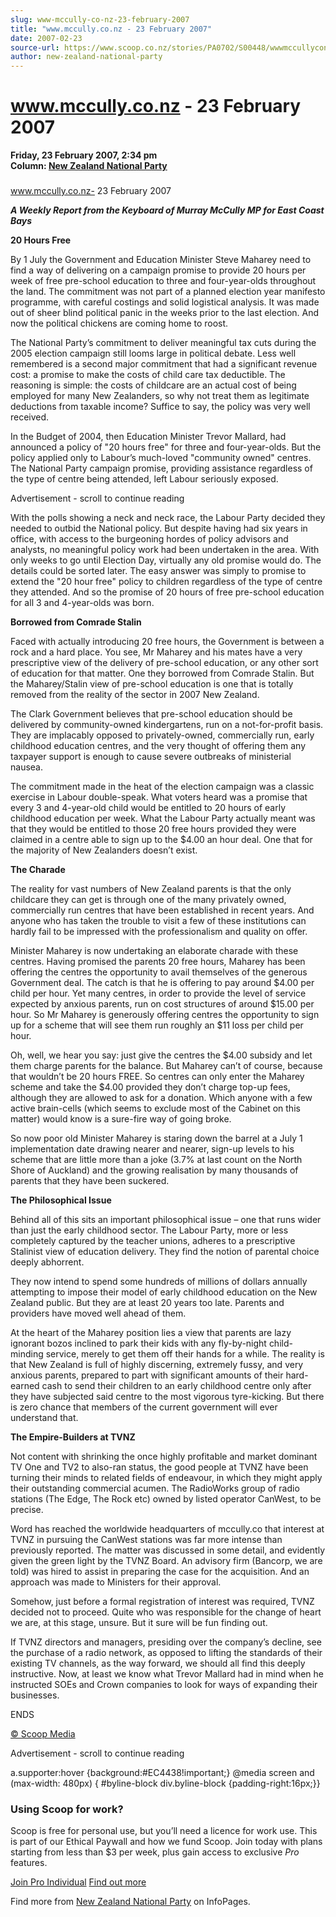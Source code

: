 ```yaml
---
slug: www-mccully-co-nz-23-february-2007
title: "www.mccully.co.nz - 23 February 2007"
date: 2007-02-23
source-url: https://www.scoop.co.nz/stories/PA0702/S00448/wwwmccullyconz-23-february-2007.htm
author: new-zealand-national-party
---
```

www.mccully.co.nz - 23 February 2007
====================================

**Friday, 23 February 2007, 2:34 pm**  
**Column: [New Zealand National Party](https://info.scoop.co.nz/New_Zealand_National_Party)**

  

### 

www.mccully.co.nz- 23 February 2007

_**A Weekly Report from the Keyboard of Murray McCully MP for East Coast Bays**_

**20 Hours Free**

By 1 July the Government and Education Minister Steve Maharey need to find a way of delivering on a campaign promise to provide 20 hours per week of free pre-school education to three and four-year-olds throughout the land. The commitment was not part of a planned election year manifesto programme, with careful costings and solid logistical analysis. It was made out of sheer blind political panic in the weeks prior to the last election. And now the political chickens are coming home to roost.

The National Party’s commitment to deliver meaningful tax cuts during the 2005 election campaign still looms large in political debate. Less well remembered is a second major commitment that had a significant revenue cost: a promise to make the costs of child care tax deductible. The reasoning is simple: the costs of childcare are an actual cost of being employed for many New Zealanders, so why not treat them as legitimate deductions from taxable income? Suffice to say, the policy was very well received.

In the Budget of 2004, then Education Minister Trevor Mallard, had announced a policy of "20 hours free" for three and four-year-olds. But the policy applied only to Labour’s much-loved "community owned" centres. The National Party campaign promise, providing assistance regardless of the type of centre being attended, left Labour seriously exposed.

Advertisement - scroll to continue reading





With the polls showing a neck and neck race, the Labour Party decided they needed to outbid the National policy. But despite having had six years in office, with access to the burgeoning hordes of policy advisors and analysts, no meaningful policy work had been undertaken in the area. With only weeks to go until Election Day, virtually any old promise would do. The details could be sorted later. The easy answer was simply to promise to extend the "20 hour free" policy to children regardless of the type of centre they attended. And so the promise of 20 hours of free pre-school education for all 3 and 4-year-olds was born.

**Borrowed from Comrade Stalin**

Faced with actually introducing 20 free hours, the Government is between a rock and a hard place. You see, Mr Maharey and his mates have a very prescriptive view of the delivery of pre-school education, or any other sort of education for that matter. One they borrowed from Comrade Stalin. But the Maharey/Stalin view of pre-school education is one that is totally removed from the reality of the sector in 2007 New Zealand.

The Clark Government believes that pre-school education should be delivered by community-owned kindergartens, run on a not-for-profit basis. They are implacably opposed to privately-owned, commercially run, early childhood education centres, and the very thought of offering them any taxpayer support is enough to cause severe outbreaks of ministerial nausea.

The commitment made in the heat of the election campaign was a classic exercise in Labour double-speak. What voters heard was a promise that every 3 and 4-year-old child would be entitled to 20 hours of early childhood education per week. What the Labour Party actually meant was that they would be entitled to those 20 free hours provided they were claimed in a centre able to sign up to the $4.00 an hour deal. One that for the majority of New Zealanders doesn’t exist.

**The Charade**

The reality for vast numbers of New Zealand parents is that the only childcare they can get is through one of the many privately owned, commercially run centres that have been established in recent years. And anyone who has taken the trouble to visit a few of these institutions can hardly fail to be impressed with the professionalism and quality on offer.

Minister Maharey is now undertaking an elaborate charade with these centres. Having promised the parents 20 free hours, Maharey has been offering the centres the opportunity to avail themselves of the generous Government deal. The catch is that he is offering to pay around $4.00 per child per hour. Yet many centres, in order to provide the level of service expected by anxious parents, run on cost structures of around $15.00 per hour. So Mr Maharey is generously offering centres the opportunity to sign up for a scheme that will see them run roughly an $11 loss per child per hour.

Oh, well, we hear you say: just give the centres the $4.00 subsidy and let them charge parents for the balance. But Maharey can’t of course, because that wouldn’t be 20 hours FREE. So centres can only enter the Maharey scheme and take the $4.00 provided they don’t charge top-up fees, although they are allowed to ask for a donation. Which anyone with a few active brain-cells (which seems to exclude most of the Cabinet on this matter) would know is a sure-fire way of going broke.

So now poor old Minister Maharey is staring down the barrel at a July 1 implementation date drawing nearer and nearer, sign-up levels to his scheme that are little more than a joke (3.7% at last count on the North Shore of Auckland) and the growing realisation by many thousands of parents that they have been suckered.

**The Philosophical Issue**

Behind all of this sits an important philosophical issue – one that runs wider than just the early childhood sector. The Labour Party, more or less completely captured by the teacher unions, adheres to a prescriptive Stalinist view of education delivery. They find the notion of parental choice deeply abhorrent.

They now intend to spend some hundreds of millions of dollars annually attempting to impose their model of early childhood education on the New Zealand public. But they are at least 20 years too late. Parents and providers have moved well ahead of them.

At the heart of the Maharey position lies a view that parents are lazy ignorant bozos inclined to park their kids with any fly-by-night child-minding service, merely to get them off their hands for a while. The reality is that New Zealand is full of highly discerning, extremely fussy, and very anxious parents, prepared to part with significant amounts of their hard-earned cash to send their children to an early childhood centre only after they have subjected said centre to the most vigorous tyre-kicking. But there is zero chance that members of the current government will ever understand that.

**The Empire-Builders at TVNZ**

Not content with shrinking the once highly profitable and market dominant TV One and TV2 to also-ran status, the good people at TVNZ have been turning their minds to related fields of endeavour, in which they might apply their outstanding commercial acumen. The RadioWorks group of radio stations (The Edge, The Rock etc) owned by listed operator CanWest, to be precise.

Word has reached the worldwide headquarters of mccully.co that interest at TVNZ in pursuing the CanWest stations was far more intense than previously reported. The matter was discussed in some detail, and evidently given the green light by the TVNZ Board. An advisory firm (Bancorp, we are told) was hired to assist in preparing the case for the acquisition. And an approach was made to Ministers for their approval.

Somehow, just before a formal registration of interest was required, TVNZ decided not to proceed. Quite who was responsible for the change of heart we are, at this stage, unsure. But it sure will be fun finding out.

If TVNZ directors and managers, presiding over the company’s decline, see the purchase of a radio network, as opposed to lifting the standards of their existing TV channels, as the way forward, we should all find this deeply instructive. Now, at least we know what Trevor Mallard had in mind when he instructed SOEs and Crown companies to look for ways of expanding their businesses.

ENDS

[© Scoop Media](http://www.scoop.co.nz/about/terms.html)  

Advertisement - scroll to continue reading



a.supporter:hover {background:#EC4438!important;} @media screen and (max-width: 480px) { #byline-block div.byline-block {padding-right:16px;}}

### Using Scoop for work?

Scoop is free for personal use, but you’ll need a licence for work use. This is part of our Ethical Paywall and how we fund Scoop. Join today with plans starting from less than $3 per week, plus gain access to exclusive _Pro_ features.  
  
[Join Pro Individual](https://pro.scoop.co.nz/Individual/?from=ProIn24) [Find out more](https://pro.scoop.co.nz/using-scoop-for-work/?from=ProIn24)

Find more from [New Zealand National Party](https://info.scoop.co.nz/New_Zealand_National_Party) on InfoPages.